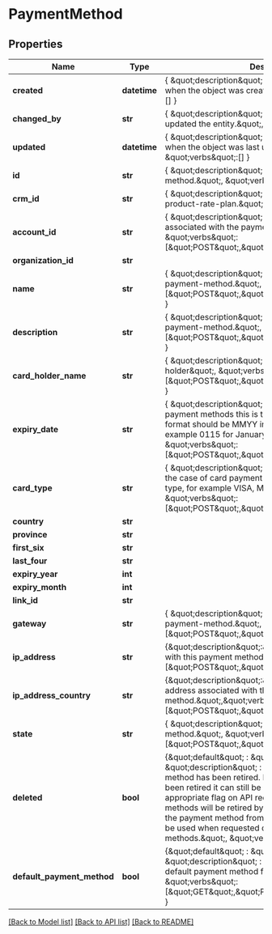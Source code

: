 # PaymentMethod

## Properties
Name | Type | Description | Notes
------------ | ------------- | ------------- | -------------
**created** | **datetime** | { \&quot;description\&quot; : \&quot;The UTC DateTime when the object was created.\&quot;, \&quot;verbs\&quot;:[] } | [optional] 
**changed_by** | **str** | { \&quot;description\&quot; : \&quot;ID of the user who last updated the entity.\&quot;, \&quot;verbs\&quot;:[] } | [optional] 
**updated** | **datetime** | { \&quot;description\&quot; : \&quot;The UTC DateTime when the object was last updated.\&quot;, \&quot;verbs\&quot;:[] } | [optional] 
**id** | **str** | { \&quot;description\&quot; : \&quot;ID of the payment-method.\&quot;, \&quot;verbs\&quot;:[\&quot;GET\&quot;] } | [optional] 
**crm_id** | **str** | { \&quot;description\&quot; : \&quot;CRM ID of the product-rate-plan.\&quot;, \&quot;verbs\&quot;:] } | [optional] 
**account_id** | **str** | { \&quot;description\&quot; : \&quot;ID of the account associated with the payment-method.\&quot;, \&quot;verbs\&quot;:[\&quot;POST\&quot;,\&quot;GET\&quot;] } | 
**organization_id** | **str** |  | [optional] 
**name** | **str** | { \&quot;description\&quot; : \&quot;Name of the payment-method.\&quot;, \&quot;verbs\&quot;:[\&quot;POST\&quot;,\&quot;PUT\&quot;,\&quot;GET\&quot;] } | 
**description** | **str** | { \&quot;description\&quot; : \&quot;Description of the payment-method.\&quot;, \&quot;verbs\&quot;:[\&quot;POST\&quot;,\&quot;PUT\&quot;,\&quot;GET\&quot;] } | [optional] 
**card_holder_name** | **str** | { \&quot;description\&quot; : \&quot;Name of the card holder\&quot;, \&quot;verbs\&quot;:[\&quot;POST\&quot;,\&quot;PUT\&quot;,\&quot;GET\&quot;] } | [optional] 
**expiry_date** | **str** | { \&quot;description\&quot; : \&quot;In the case of card payment methods this is the expiry date of the card, format should be MMYY including leading 0&#39;s. For example 0115 for January 2015.\&quot;, \&quot;verbs\&quot;:[\&quot;POST\&quot;,\&quot;GET\&quot;] } | 
**card_type** | **str** | { \&quot;description\&quot; : \&quot;Type of the card. In the case of card payment methods this is the payment type, for example VISA, MasterCard.\&quot;, \&quot;verbs\&quot;:[\&quot;POST\&quot;,\&quot;GET\&quot;] } | [optional] 
**country** | **str** |  | [optional] 
**province** | **str** |  | [optional] 
**first_six** | **str** |  | [optional] 
**last_four** | **str** |  | [optional] 
**expiry_year** | **int** |  | [optional] 
**expiry_month** | **int** |  | [optional] 
**link_id** | **str** |  | 
**gateway** | **str** | { \&quot;description\&quot; : \&quot;Gateway type for payment-method.\&quot;, \&quot;verbs\&quot;:[\&quot;POST\&quot;,\&quot;GET\&quot;] } | 
**ip_address** | **str** | {\&quot;description\&quot;:\&quot;IP address associated with this payment method.\&quot;,\&quot;verbs\&quot;:[\&quot;POST\&quot;,\&quot;PUT\&quot;,\&quot;GET\&quot;]} | [optional] 
**ip_address_country** | **str** | {\&quot;description\&quot;:\&quot;Country of the IP address associated with this payment method.\&quot;,\&quot;verbs\&quot;:[\&quot;POST\&quot;,\&quot;PUT\&quot;,\&quot;GET\&quot;]} | [optional] 
**state** | **str** | { \&quot;description\&quot; : \&quot;State of the payment-method.\&quot;, \&quot;verbs\&quot;:[\&quot;POST\&quot;,\&quot;GET\&quot;] } | 
**deleted** | **bool** | {\&quot;default\&quot; : \&quot;false\&quot;, \&quot;description\&quot; : \&quot;Indicates if a payment-method has been retired. If a payment-method has been retired it can still be retrieved using the appropriate flag on API requests. Generally payment-methods will be retired by customers wanting to remove the payment method from their account. Caution should be used when requested deleted payment methods.\&quot;, \&quot;verbs\&quot;:[\&quot;GET\&quot;] } | [optional] [default to False]
**default_payment_method** | **bool** | {\&quot;default\&quot; : \&quot;false\&quot;, \&quot;description\&quot; : \&quot;Indicates if this is the default payment method for the account.\&quot;, \&quot;verbs\&quot;:[\&quot;GET\&quot;,\&quot;POST\&quot;,\&quot;PUT\&quot;]  } | [optional] [default to False]

[[Back to Model list]](../README.md#documentation-for-models) [[Back to API list]](../README.md#documentation-for-api-endpoints) [[Back to README]](../README.md)


